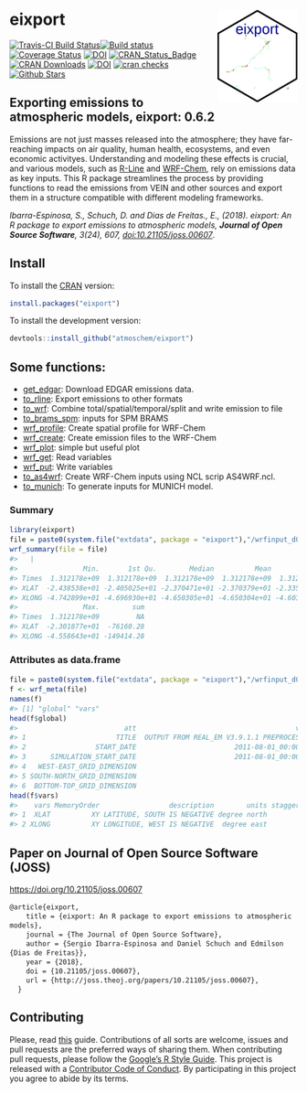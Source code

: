 
<!-- README.md is generated from README.Rmd. Please edit that file -->

# eixport <img src="man/figures/logo.gif" align="right" alt="" width="140" />

[![Travis-CI Build
Status](https://travis-ci.org/atmoschem/eixport.svg?branch=master)](https://travis-ci.org/atmoschem/eixport)[![Build
status](https://ci.appveyor.com/api/projects/status/frk36kmayf8yff70?svg=true)](https://ci.appveyor.com/project/Schuch666/eixport)
[![Coverage
Status](https://img.shields.io/codecov/c/github/atmoschem/eixport/master.svg)](https://codecov.io/github/atmoschem/eixport?branch=master)
[![DOI](https://zenodo.org/badge/106145968.svg)](https://zenodo.org/badge/latestdoi/106145968)
[![CRAN_Status_Badge](http://www.r-pkg.org/badges/version/eixport)](http://cran.r-project.org/web/packages/eixport)
[![CRAN
Downloads](http://cranlogs.r-pkg.org/badges/grand-total/eixport?color=orange)](http://cran.r-project.org/package=eixport)
[![DOI](http://joss.theoj.org/papers/10.21105/joss.00607/status.svg)](https://doi.org/10.21105/joss.00607)
[![cran
checks](https://cranchecks.info/badges/worst/eixport)](https://cran.r-project.org/web/checks/check_results_eixport.html)
[![Github
Stars](https://img.shields.io/github/stars/atmoschem/eixport.svg?style=social&label=Github)](https://github.com/atmoschem/eixport)

## Exporting emissions to atmospheric models, eixport: 0.6.2

Emissions are not just masses released into the atmosphere; they have far-reaching impacts on air quality, human health, ecosystems, and even economic activityes. Understanding and modeling these effects is crucial, and various models, such as [R-Line](https://www.cmascenter.org/r-line/) and [WRF-Chem](https://ruc.noaa.gov/wrf/wrf-chem/), rely on emissions data as key inputs. This R package streamlines the process by providing functions to read the emissions from VEIN and other sources and export them in a structure compatible with different modeling frameworks.

_Ibarra-Espinosa, S., Schuch, D. and Dias de Freitas., E., (2018). eixport: An R package to export emissions to atmospheric models, **Journal of Open Source Software**, 3(24), 607, [doi:10.21105/joss.00607](https://doi.org/10.21105/joss.00607)_.

## Install

To install the [CRAN](https://CRAN.R-project.org/package=eixport)
version:

``` r
install.packages("eixport")
```

To install the development version:

``` r
devtools::install_github("atmoschem/eixport")
```

## Some functions:

- [get_edgar](https://atmoschem.github.io/eixport/reference/get_edgar.html):
  Download EDGAR emissions data.
- [to_rline](https://atmoschem.github.io/eixport/reference/to_rline.html):
  Export emissions to other formats
- [to_wrf](https://atmoschem.github.io/eixport/reference/to_wrf.html):
  Combine total/spatial/temporal/split and write emission to file
- [to_brams_spm](https://atmoschem.github.io/eixport/reference/to_brams_spm.html):
  inputs for SPM BRAMS
- [wrf_profile](https://atmoschem.github.io/eixport/reference/wrf_profile.html):
  Create spatial profile for WRF-Chem
- [wrf_create](https://atmoschem.github.io/eixport/reference/wrf_create.html):
  Create emission files to the WRF-Chem
- [wrf_plot](https://atmoschem.github.io/eixport/reference/wrf_plot.html):
  simple but useful plot
- [wrf_get](https://atmoschem.github.io/eixport/reference/wrf_get.html):
  Read variables
- [wrf_put](https://atmoschem.github.io/eixport/reference/wrf_put.html):
  Write variables
- [to_as4wrf](https://atmoschem.github.io/eixport/reference/to_as4wrf.html):
  Create WRF-Chem inputs using NCL scrip AS4WRF.ncl.
- [to_munich](https://atmoschem.github.io/eixport/reference/to_munich.html):
  To generate inputs for MUNICH model.

### Summary

``` r
library(eixport)
file = paste0(system.file("extdata", package = "eixport"),"/wrfinput_d02")
wrf_summary(file = file)
#>   |                                                                              |                                                                      |   0%  |                                                                              |=======================                                               |  33%  |                                                                              |===============================================                       |  67%  |                                                                              |======================================================================| 100%
#>                Min.       1st Qu.        Median          Mean       3rd Qu.
#> Times  1.312178e+09  1.312178e+09  1.312178e+09  1.312178e+09  1.312178e+09
#> XLAT  -2.438538e+01 -2.405025e+01 -2.370471e+01 -2.370379e+01 -2.335773e+01
#> XLONG -4.742899e+01 -4.696930e+01 -4.650305e+01 -4.650304e+01 -4.603427e+01
#>                Max.        sum
#> Times  1.312178e+09         NA
#> XLAT  -2.301877e+01  -76160.28
#> XLONG -4.558643e+01 -149414.28
```

### Attributes as data.frame

``` r
file = paste0(system.file("extdata", package = "eixport"),"/wrfinput_d02")
f <- wrf_meta(file)
names(f)
#> [1] "global" "vars"
head(f$global)
#>                          att                                       vars
#> 1                      TITLE  OUTPUT FROM REAL_EM V3.9.1.1 PREPROCESSOR
#> 2                 START_DATE                        2011-08-01_00:00:00
#> 3      SIMULATION_START_DATE                        2011-08-01_00:00:00
#> 4   WEST-EAST_GRID_DIMENSION                                         64
#> 5 SOUTH-NORTH_GRID_DIMENSION                                         52
#> 6  BOTTOM-TOP_GRID_DIMENSION                                         35
head(f$vars)
#>    vars MemoryOrder                 description        units stagger FieldType
#> 1  XLAT          XY LATITUDE, SOUTH IS NEGATIVE degree north               104
#> 2 XLONG          XY LONGITUDE, WEST IS NEGATIVE  degree east               104
```

## Paper on Journal of Open Source Software (JOSS)

<https://doi.org/10.21105/joss.00607>

    @article{eixport,
        title = {eixport: An R package to export emissions to atmospheric models},
        journal = {The Journal of Open Source Software},
        author = {Sergio Ibarra-Espinosa and Daniel Schuch and Edmilson {Dias de Freitas}},
        year = {2018},
        doi = {10.21105/joss.00607},
        url = {http://joss.theoj.org/papers/10.21105/joss.00607},
      }

<span class="__dimensions_badge_embed__"
data-doi="10.21105/joss.00607"></span>
<script async src="https://badge.dimensions.ai/badge.js" charset="utf-8"></script>

## Contributing

Please, read
[this](https://github.com/atmoschem/eixport/blob/master/CONTRIBUTING.md)
guide. Contributions of all sorts are welcome, issues and pull requests
are the preferred ways of sharing them. When contributing pull requests,
please follow the [Google’s R Style
Guide](https://google.github.io/styleguide/Rguide.xml). This project is
released with a [Contributor Code of
Conduct](https://github.com/atmoschem/eixport/blob/master/CODE_OF_CONDUCT.md).
By participating in this project you agree to abide by its terms.
